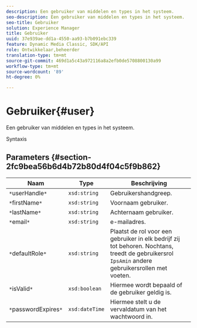 ```yaml
---
description: Een gebruiker van middelen en types in het systeem.
seo-description: Een gebruiker van middelen en types in het systeem.
seo-title: Gebruiker
solution: Experience Manager
title: Gebruiker
uuid: 37e939ae-dd1a-4550-aa93-b7b091ebc339
feature: Dynamic Media Classic, SDK/API
role: Ontwikkelaar,beheerder
translation-type: tm+mt
source-git-commit: 469d1a5c43a972116a8a2efb0de5708800130a99
workflow-type: tm+mt
source-wordcount: '89'
ht-degree: 0%

---
```



# Gebruiker{#user}

Een gebruiker van middelen en types in het systeem.

Syntaxis

## Parameters {#section-2fc9bea56b6d4b72b80d4f04c5f9b862}

| Naam | Type | Beschrijving |
|---|---|---|
| `*`userHandle`*` | `xsd:string` | Gebruikershandgreep. |
| `*`firstName`*` | `xsd:string` | Voornaam gebruiker. |
| `*`lastName`*` | `xsd:string` | Achternaam gebruiker. |
| `*`email`*` | `xsd:string` | e-mailadres. |
| `*`defaultRole`*` | `xsd:string` | Plaatst de rol voor een gebruiker in elk bedrijf zij tot behoren. Nochtans, treedt de gebruikersrol `IpsAmin` andere gebruikersrollen met voeten. |
| `*`isValid`*` | `xsd:boolean` | Hiermee wordt bepaald of de gebruiker geldig is. |
| `*`passwordExpires`*` | `xsd:dateTime` | Hiermee stelt u de vervaldatum van het wachtwoord in. |

